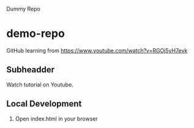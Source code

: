 Dummy Repo

# demo-repo

GitHub learning from https://www.youtube.com/watch?v=RGOj5yH7evk

## Subheadder

Watch tutorial on Youtube.

## Local Development

1. Open index.html in your browser
